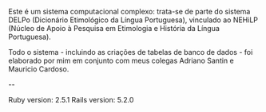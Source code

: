 Este é um sistema computacional complexo: trata-se de parte do sistema DELPo (Dicionário Etimológico da Língua Portuguesa), vinculado ao
NEHiLP (Núcleo de Apoio à Pesquisa em Etimologia e História da Língua Portuguesa).

Todo o sistema - incluindo as criações de tabelas de banco de dados - foi elaborado por mim em conjunto com meus colegas Adriano Santin e
Mauricio Cardoso.

--

Ruby version: 2.5.1
Rails version: 5.2.0
